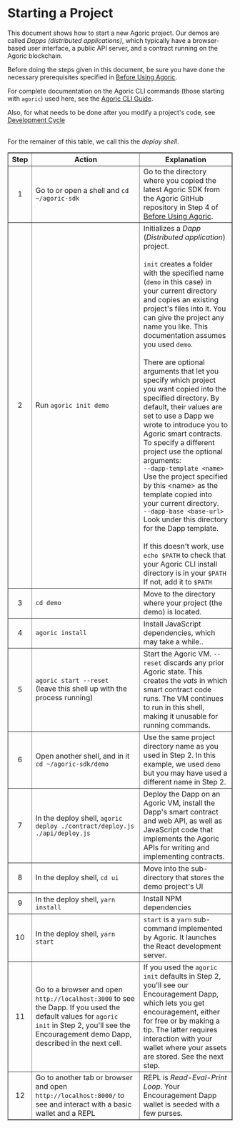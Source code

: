 # Starting a Project

This document shows how to start a new Agoric project. Our demos are called <i>Dapps (distributed
applications)</i>, which typically have a browser-based user interface, 
a public API server, and a contract running on the Agoric blockchain.

Before doing the steps given in this document, be sure you have done the necessary prerequisites
specified in [Before Using Agoric](https://agoric.com/documentation/getting-started/before-using-agoric/).

For complete documentation on the Agoric CLI commands (those starting with `agoric`) used here, 
see the [Agoric CLI Guide](https://agoric.com/documentation/getting-started/agoric-cli-guide/).

Also, for what needs to be done after you modify a project's code, see 
[Development Cycle](https://agoric.com/documentation/getting-started/development-cycle/)
<br><br>
<table border="1">
  <tbody>
  <tr>
  <th><b>Step</b></th>
  <th><b>Action</b></th>
  <th><b>Explanation</b></th>
  </th>
  <tr>
    <td><center>1</center></td>
    <td>Go to or open a shell and <code>cd ~/agoric-sdk</code></td>
    <td>Go to the directory where you copied the latest Agoric SDK
	    from the Agoric GitHub repository in Step 4 of <a href="https://agoric.com/documentation/getting-started/before-using-agoric/">Before Using Agoric</a>.</td>
  </tr>
  <tr>
    <td><center>2</center></td>
    <td>Run <code>agoric init demo</code>
    <td>Initializes a <i>Dapp</i> (<i>Distributed application</i>)
	project.
	<br><br>
    <code>init</code> creates a folder with the specified name
    (<code>demo</code> in this case) in your current directory and copies an existing project's files
    into it. You can give the project any name you like. This
    documentation assumes you used <code>demo</code>. 
    <br><br>
    There are optional arguments that let you specify which project
    you want copied into the specified directory. By default, their values are set to
    use a Dapp we wrote to introduce you to Agoric smart
    contracts. To specify a different project use the optional arguments:<br>
    <code>--dapp-template &lt;name&gt;</code> Use the project specified by this &lt;name&gt; as the template copied into your current directory.<br> 
	    <code>--dapp-base &lt;base-url&gt;</code> Look under this directory for the Dapp template. 
  <br><br>If this 
  doesn't work, use <code>echo $PATH</code> to check that your Agoric
      CLI install directory is in your <code>$PATH</code> If not, add
      it to <code>$PATH</code></td>
  </tr>
  <tr>
    <td><center>3</center></td>
    <td><code>cd demo</code></td>
    <td>Move to the directory where your project (the demo) is
  located.</td> 
  </tr>
  <tr>
    <td><center>4</center></td>
    <td><code>agoric install</code></td>
    <td>Install JavaScript dependencies, which may take a while..</td>
  </tr>
  <tr>
    <td><center>5</center></td>
    <td><code>agoric start --reset</code><br>
	(leave this shell up with the process running)</td>
    <td>Start the Agoric VM. <code>--reset</code> discards any prior Agoric
  state. This creates the <i>vats</i> in which smart contract code runs.
  The VM continues to run in this shell, making it unusable for
  running commands.</td>
  </tr>
  <tr>
    <td><center>6</center></td>
    <td>Open another shell, and in it <code>cd ~/agoric-sdk/demo</code></td>
	  For the remainer of this table, we call this the <i>deploy shell</i>.
    <td>Use the same project directory name as you used in Step 2. In
      this example, we used <code>demo</code> but you may have used a
      different name in Step 2.</td>
  </tr>
  <tr>
    <td><center>7</center></td>
    <td>In the deploy shell, <code>agoric deploy ./contract/deploy.js ./api/deploy.js</code></td>
    <td>Deploy the Dapp on an Agoric VM, install the Dapp's smart
  contract and web API, as well as JavaScript code that implements the Agoric APIs for writing and implementing
      contracts.</td>
  </tr>
  <tr>
    <td><center>8</center></td>
    <td>In the deploy shell, <code>cd ui</code></td>
    <td>Move into the sub-directory that stores the demo project's UI</td></td>
  </tr>
  <tr>
    <td><center>9</center></td>
    <td>In the deploy shell, <code>yarn install</code></td>
    <td>Install NPM dependencies</td>
  </tr>
  <tr>
    <td><center>10</center></td>
    <td>In the deploy shell, <code>yarn start</code></td>
    <td><code>start</code> is a <code>yarn</code> sub-command
  implemented by Agoric. It launches the React development server.</td>
  </tr>
  <tr>
    <td><center>11</center></td>
    <td>Go to a browser and open <code>http://localhost:3000</code> to
	    see the Dapp. If you used the default values for <code>agoric init</code>
	in Step 2, you'll see the Encouragement demo Dapp, described in the next cell.</td>
	<td>If you used the <code>agoric init</code> defaults in Step 2, 
		you'll see our Encouragement Dapp, which lets you get encouragement, 
	either for free or by making a tip. The latter requires interaction
	with your wallet where your assets are stored. See the next step.</td>
  </tr>
  <tr>
    <td><center>12</center></td>
    <td>Go to another tab or browser and open
  <code>http://localhost:8000/</code> to see and interact with a basic wallet and a REPL</td>
    <td>REPL is <i>Read-Eval-Print Loop</i>. Your Encouragement Dapp wallet is seeded
  with a few purses.</td>
  </tr>
</tbody>
</table>
